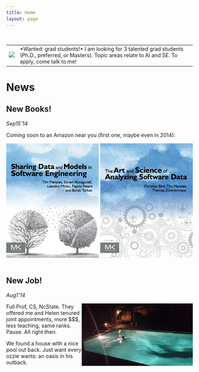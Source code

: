 ```yaml
---
title: Home
layout: page
---
```


&nbsp;  

<center><table width=500>
<tr><td valign=center>
<img src="http://pbs.twimg.com/profile_images/434188416268251136/5BvzppBK_normal.jpeg"></td><td>
*Wanted: grad students!* I am looking for 3 talented grad students (Ph.D., preferred, or Masters). Topic areas relate to AI and SE. To apply,  come talk to me! 
</td></tr></table></center>

# News

## New Books!

_Sep15'14_

Coming soon to an Amazon near you (first one, maybe even in 2014):

<center>
<img class=stand  width=250 src="img/shareBookCover.png">
<img class=stand  width=250 src="img/asdbookCover.png">

</center>
<br clear=all>

##  New Job!

_Aug1'14_

<img class=stand align=right width=300 src="img/pool.png">



Full Prof, CS, NcState. They offered me and Helen tenured joint appointments,  more $$$, less teaching, same ranks. Pause. All right then.  



We found a house with a nice pool out back. Just want every ozzie wants:  an oasis in his outback.<br clear=all>


